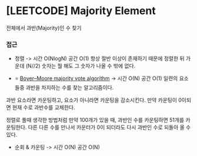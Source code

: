 # [LEETCODE] Majority Element

전체에서 과반(Majority)인 수 찾기

### 접근

- 정렬 -> 시간 O(NlogN) 공간 O(1)
  항상 절반 이상이 존재하기 때문에 정렬한 뒤 가운데 (N//2) 숫자는 뭘 해도 그 숫자가 나올 수 밖에 없다.

- ⭐️ [Boyer–Moore majority vote algorithm](https://en.wikipedia.org/wiki/Boyer%E2%80%93Moore_majority_vote_algorithm) -> 시간 O(N) 공간 O(1)
  일련의 요소들중 과반을 차지하는 수를 찾는 알고리즘이다.

과반 요소라면 카운팅하고, 요소가 아니라면 카운팅을 감소시킨다. 만약 카운팅이 0이되면 현재 수로 과반수를 교체한다.

정렬로 풀때 생각한 방법처럼 만약 100개가 있을 때, 과반인 수를 카운팅하면 51개를 카운팅한다. 다른 다른 수를 만나서 카운터가 0이 되더라도 다시 과반인 수로 되돌아 올 수 있다.

- 순회 & 카운팅 -> 시간 O(N) 공간 O(N)
